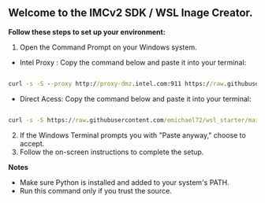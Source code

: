 ## Welcome to the IMCv2 SDK / WSL Inage Creator. 
**Follow these steps to set up your environment:**

1. Open the Command Prompt on your Windows system.

  * Intel Proxy : Copy the command below and paste it into your terminal:

```cmd

curl -s -S --proxy http://proxy-dmz.intel.com:911 https://raw.githubusercontent.com/emichael72/wsl_starter/main/imcv2_image_creator.py | python - -n IMCv2 && timeout 1 && exit

```

  * Direct Acess: Copy the command below and paste it into your terminal:

 ```cmd

curl -s -S https://raw.githubusercontent.com/emichael72/wsl_starter/main/imcv2_image_creator.py | python - -n IMCv2 && timeout 1 && exit

```

2. If the Windows Terminal prompts you with "Paste anyway," choose to accept.
3. Follow the on-screen instructions to complete the setup.

**Notes**
* Make sure Python is installed and added to your system's PATH.
* Run this command only if you trust the source.


